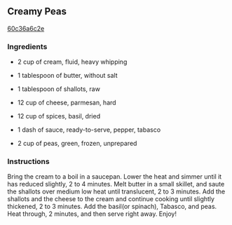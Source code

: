 ## Creamy Peas

[60c36a6c2e](http://www.food.com/recipe/creamy-peas-146629)

### Ingredients

 - 2 cup of cream, fluid, heavy whipping

 - 1 tablespoon of butter, without salt

 - 1 tablespoon of shallots, raw

 - 12 cup of cheese, parmesan, hard

 - 12 cup of spices, basil, dried

 - 1 dash of sauce, ready-to-serve, pepper, tabasco

 - 2 cup of peas, green, frozen, unprepared

### Instructions

Bring the cream to a boil in a saucepan. Lower the heat and simmer until it has reduced slightly, 2 to 4 minutes. Melt butter in a small skillet, and saute the shallots over medium low heat until translucent, 2 to 3 minutes. Add the shallots and the cheese to the cream and continue cooking until slightly thickened, 2 to 3 minutes. Add the basil(or spinach), Tabasco, and peas. Heat through, 2 minutes, and then serve right away. Enjoy!